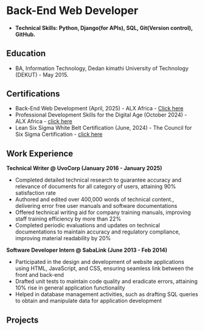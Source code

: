 # Back-End Web Developer

 - #### Technical Skills: Python, Django(for APIs), SQL, Git(Version control), GitHub. 

## Education 
- BA, Information Technology, Dedan kimathi University of Technology (DEKUT) - May 2015.

## Certifications 
- Back-End Web Development (April, 2025) - ALX Africa - [Click here](https://savanna.alxafrica.com/certificates/nSHTzh2pZR)
- Professional Development Skills for the Digital Age (October 2024) - ALX Africa - [click here](https://intranet.alxswe.com/certificates/fCSYxMJrR5)
- Lean Six Sigma White Belt Certification (June, 2024) - The Council for Six Sigma Certification - [click here](https://cmkr.co/pdf/downloads/?certificate_id=61902&sid=91321329&nrg_id=1440777&test_id=2199131&aid=5492777&utype=SD&cert_token=82b66799b2fc05df92957d87196e501b&tprtoken=9XVA)

## Work Experience 
**Technical Writer @ UvoCorp (January 2016 - January 2025)** 
 - Completed detailed technical research to guarantee accuracy and relevance of documents for all category of users, attaining 90% satisfaction rate
 - Authored and edited over 400,000 words of technical content., delivering error free user manuals and software documentations
 - Offered technical writing aid for company training manuals, improving staff training efficiency by more than 22%
 - Completed periodic evaluations and updates on technical documentations to maintain accuracy and regulatory compliance, improving material readability by 20%

**Software Developer Intern @ SabaLink	(June 2013 - Feb 2014)**
- Participated in the design and development of website applications using HTML, JavaScript, and CSS, ensuring seamless link between the front and back-end
- Drafted unit tests to maintain code quality and eradicate errors, attaining 10% rise in general application functionality
- Helped in database management activities, such as drafting SQL queries to obtain and manipulate data for application development

## Projects
